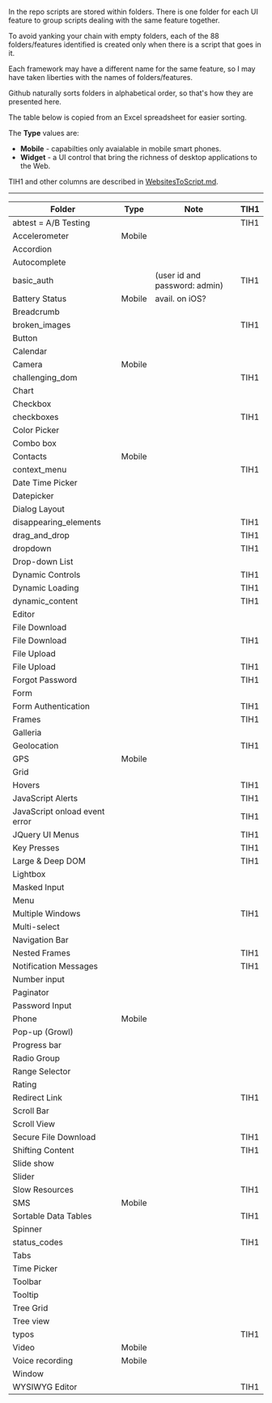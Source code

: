 In the repo scripts are stored within folders.
There is one folder for each UI feature
to group scripts dealing with the same feature together.

To avoid yanking your chain with empty folders, each of the 88 folders/features identified 
is created only when there is a script that goes in it.

Each framework may have a different name for the same feature,
so I may have taken liberties with the names of folders/features.

Github naturally sorts folders in alphabetical order, so that's how they are presented here.

The table below is copied from an Excel spreadsheet for easier sorting.

The **Type** values are:

 * **Mobile** - capabilties only avaialable in mobile smart phones.
 * **Widget** - a UI control that bring the richness of desktop applications to the Web.

TIH1 and other columns are described in [WebsitesToScript.md](WebsitesToScript.md).

<hr />

|	Folder	|	Type	|	Note	|	TIH1	|
|	---------	|	------	|	-------	|	----	|
|	abtest = A/B Testing	|		|		|	TIH1	|
|	Accelerometer	|	Mobile	|		|		|
|	Accordion	|		|		|		|
|	Autocomplete	|		|		|		|
|	basic_auth	|		|	 (user id and password: admin)	|	TIH1	|
|	Battery Status	|	Mobile	|	avail. on iOS?	|		|
|	Breadcrumb	|		|		|		|
|	broken_images	|		|		|	TIH1	|
|	Button	|		|		|		|
|	Calendar	|		|		|		|
|	Camera	|	Mobile	|		|		|
|	challenging_dom	|		|		|	TIH1	|
|	Chart	|		|		|		|
|	Checkbox	|		|		|		|
|	checkboxes	|		|		|	TIH1	|
|	Color Picker	|		|		|		|
|	Combo box	|		|		|		|
|	Contacts	|	Mobile	|		|		|
|	context_menu	|		|		|	TIH1	|
|	Date Time Picker	|		|		|		|
|	Datepicker	|		|		|		|
|	Dialog Layout	|		|		|		|
|	disappearing_elements	|		|		|	TIH1	|
|	drag_and_drop	|		|		|	TIH1	|
|	dropdown	|		|		|	TIH1	|
|	Drop-down List	|		|		|		|
|	Dynamic Controls	|		|		|	TIH1	|
|	Dynamic Loading	|		|		|	TIH1	|
|	dynamic_content	|		|		|	TIH1	|
|	Editor	|		|		|		|
|	File Download	|		|		|		|
|	File Download	|		|		|	TIH1	|
|	File Upload	|		|		|		|
|	File Upload	|		|		|	TIH1	|
|	Forgot Password	|		|		|	TIH1	|
|	Form	|		|		|		|
|	Form Authentication	|		|		|	TIH1	|
|	Frames	|		|		|	TIH1	|
|	Galleria	|		|		|		|
|	Geolocation	|		|		|	TIH1	|
|	GPS	|	Mobile	|		|		|
|	Grid	|		|		|		|
|	Hovers	|		|		|	TIH1	|
|	JavaScript Alerts	|		|		|	TIH1	|
|	JavaScript onload event error	|		|		|	TIH1	|
|	JQuery UI Menus	|		|		|	TIH1	|
|	Key Presses	|		|		|	TIH1	|
|	Large & Deep DOM	|		|		|	TIH1	|
|	Lightbox	|		|		|		|
|	Masked Input	|		|		|		|
|	Menu	|		|		|		|
|	Multiple Windows	|		|		|	TIH1	|
|	Multi-select	|		|		|		|
|	Navigation Bar	|		|		|		|
|	Nested Frames	|		|		|	TIH1	|
|	Notification Messages	|		|		|	TIH1	|
|	Number input	|		|		|		|
|	Paginator	|		|		|		|
|	Password Input	|		|		|		|
|	Phone	|	Mobile	|		|		|
|	Pop-up (Growl)	|		|		|		|
|	Progress bar	|		|		|		|
|	Radio Group	|		|		|		|
|	Range Selector	|		|		|		|
|	Rating	|		|		|		|
|	Redirect Link	|		|		|	TIH1	|
|	Scroll Bar	|		|		|		|
|	Scroll View	|		|		|		|
|	Secure File Download	|		|		|	TIH1	|
|	Shifting Content	|		|		|	TIH1	|
|	Slide show	|		|		|		|
|	Slider	|		|		|		|
|	Slow Resources	|		|		|	TIH1	|
|	SMS	|	Mobile	|		|		|
|	Sortable Data Tables	|		|		|	TIH1	|
|	Spinner	|		|		|		|
|	status_codes	|		|		|	TIH1	|
|	Tabs	|		|		|		|
|	Time Picker	|		|		|		|
|	Toolbar	|		|		|		|
|	Tooltip	|		|		|		|
|	Tree Grid	|		|		|		|
|	Tree view	|		|		|		|
|	typos	|		|		|	TIH1	|
|	Video	|	Mobile	|		|		|
|	Voice recording	|	Mobile	|		|		|
|	Window	|		|		|		|
|	WYSIWYG Editor	|		|		|	TIH1	|
